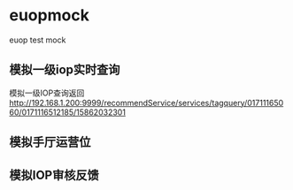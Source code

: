 # euopmock
euop test mock


## 模拟一级iop实时查询

模拟一级IOP查询返回
http://192.168.1.200:9999/recommendService/services/tagquery/01711165060/0171116512185/15862032301

## 模拟手厅运营位

## 模拟IOP审核反馈


